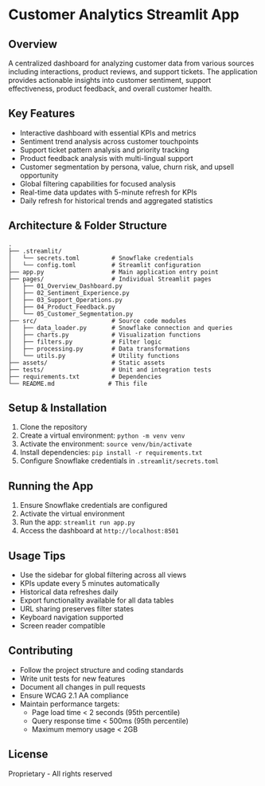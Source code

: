 # Customer Analytics Streamlit App

## Overview
A centralized dashboard for analyzing customer data from various sources including interactions, product reviews, and support tickets. The application provides actionable insights into customer sentiment, support effectiveness, product feedback, and overall customer health.

## Key Features
* Interactive dashboard with essential KPIs and metrics
* Sentiment trend analysis across customer touchpoints
* Support ticket pattern analysis and priority tracking
* Product feedback analysis with multi-lingual support
* Customer segmentation by persona, value, churn risk, and upsell opportunity
* Global filtering capabilities for focused analysis
* Real-time data updates with 5-minute refresh for KPIs
* Daily refresh for historical trends and aggregated statistics

## Architecture & Folder Structure
```
.
├── .streamlit/
│   └── secrets.toml         # Snowflake credentials
│   └── config.toml          # Streamlit configuration
├── app.py                   # Main application entry point
├── pages/                   # Individual Streamlit pages
│   ├── 01_Overview_Dashboard.py
│   ├── 02_Sentiment_Experience.py
│   ├── 03_Support_Operations.py
│   ├── 04_Product_Feedback.py
│   └── 05_Customer_Segmentation.py
├── src/                     # Source code modules
│   ├── data_loader.py       # Snowflake connection and queries
│   ├── charts.py            # Visualization functions
│   ├── filters.py           # Filter logic
│   ├── processing.py        # Data transformations
│   └── utils.py             # Utility functions
├── assets/                  # Static assets
├── tests/                   # Unit and integration tests
├── requirements.txt         # Dependencies
└── README.md               # This file
```

## Setup & Installation
1. Clone the repository
2. Create a virtual environment: `python -m venv venv`
3. Activate the environment: `source venv/bin/activate`
4. Install dependencies: `pip install -r requirements.txt`
5. Configure Snowflake credentials in `.streamlit/secrets.toml`

## Running the App
1. Ensure Snowflake credentials are configured
2. Activate the virtual environment
3. Run the app: `streamlit run app.py`
4. Access the dashboard at `http://localhost:8501`

## Usage Tips
* Use the sidebar for global filtering across all views
* KPIs update every 5 minutes automatically
* Historical data refreshes daily
* Export functionality available for all data tables
* URL sharing preserves filter states
* Keyboard navigation supported
* Screen reader compatible

## Contributing
* Follow the project structure and coding standards
* Write unit tests for new features
* Document all changes in pull requests
* Ensure WCAG 2.1 AA compliance
* Maintain performance targets:
  * Page load time < 2 seconds (95th percentile)
  * Query response time < 500ms (95th percentile)
  * Maximum memory usage < 2GB

## License
Proprietary - All rights reserved